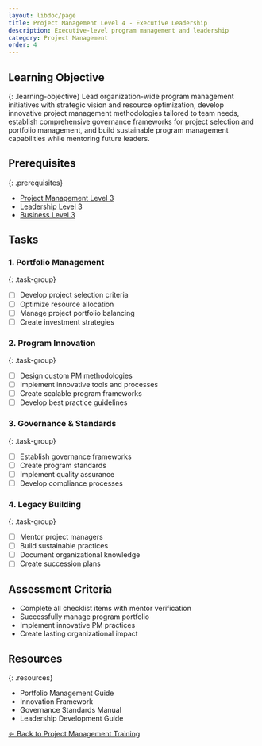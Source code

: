 ```yaml
---
layout: libdoc/page
title: Project Management Level 4 - Executive Leadership
description: Executive-level program management and leadership
category: Project Management
order: 4
---
```


## Learning Objective
{: .learning-objective}
Lead organization-wide program management initiatives with strategic vision and resource optimization, develop innovative project management methodologies tailored to team needs, establish comprehensive governance frameworks for project selection and portfolio management, and build sustainable program management capabilities while mentoring future leaders.

## Prerequisites
{: .prerequisites}
- [Project Management Level 3](../project-management/level-3)
- [Leadership Level 3](../leadership/level-3)
- [Business Level 3](../business/level-3)

## Tasks

### 1. Portfolio Management
{: .task-group}
- [ ] Develop project selection criteria
- [ ] Optimize resource allocation
- [ ] Manage project portfolio balancing
- [ ] Create investment strategies

### 2. Program Innovation
{: .task-group}
- [ ] Design custom PM methodologies
- [ ] Implement innovative tools and processes
- [ ] Create scalable program frameworks
- [ ] Develop best practice guidelines

### 3. Governance & Standards
{: .task-group}
- [ ] Establish governance frameworks
- [ ] Create program standards
- [ ] Implement quality assurance
- [ ] Develop compliance processes

### 4. Legacy Building
{: .task-group}
- [ ] Mentor project managers
- [ ] Build sustainable practices
- [ ] Document organizational knowledge
- [ ] Create succession plans

## Assessment Criteria
- Complete all checklist items with mentor verification
- Successfully manage program portfolio
- Implement innovative PM practices
- Create lasting organizational impact

## Resources
{: .resources}
- Portfolio Management Guide
- Innovation Framework
- Governance Standards Manual
- Leadership Development Guide

[← Back to Project Management Training](../)
